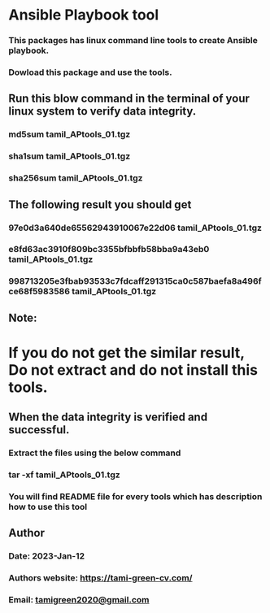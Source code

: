 # Ansible Playbook tool
### This packages has linux command line tools to create Ansible playbook.
### Dowload this package and use the tools. 

## Run this blow command in the terminal of your linux system to verify data integrity. 
### md5sum tamil_APtools_01.tgz
### sha1sum tamil_APtools_01.tgz
### sha256sum tamil_APtools_01.tgz

## The following result you should get
### 97e0d3a640de65562943910067e22d06  tamil_APtools_01.tgz
### e8fd63ac3910f809bc3355bfbbfb58bba9a43eb0  tamil_APtools_01.tgz
### 998713205e3fbab93533c7fdcaff291315ca0c587baefa8a496fce68f5983586  tamil_APtools_01.tgz

## Note:
# If you do not get the similar result, Do not extract and do not install this tools.


## When the data integrity is verified and successful.
### Extract the files using the below command
### tar -xf tamil_APtools_01.tgz 
### You will find README file for every tools which has description how to use this tool

## Author
### Date: 2023-Jan-12
### Authors website: https://tami-green-cv.com/
### Email: tamigreen2020@gmail.com

